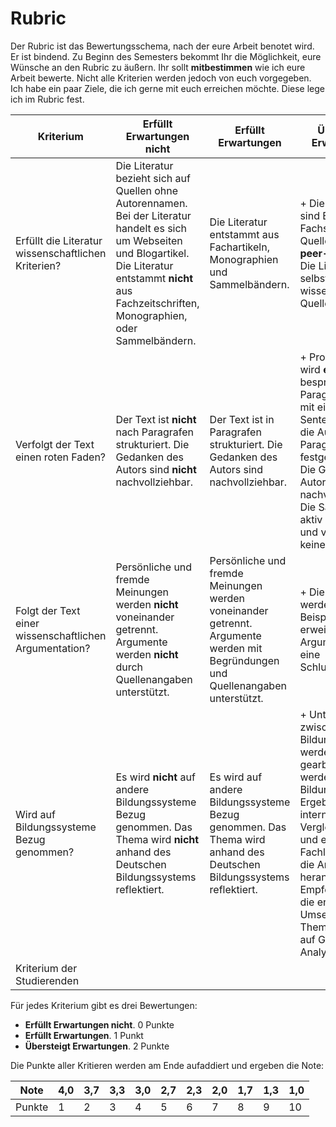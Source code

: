 # Rubric

Der Rubric ist das Bewertungsschema, nach der eure Arbeit benotet wird. Er ist bindend. Zu Beginn des Semesters bekommt Ihr die Möglichkeit, eure Wünsche an den Rubric zu äußern. Ihr sollt **mitbestimmen** wie ich eure Arbeit bewerte. Nicht alle Kriterien werden jedoch von euch vorgegeben. Ich habe ein paar Ziele, die ich gerne mit euch erreichen möchte. Diese lege ich im Rubric fest.

| Kriterium	    |  Erfüllt Erwartungen nicht |  Erfüllt Erwartungen	| Übersteigt Erwartungen | 
| ------------- |---------------------    | -----                 | --- |
| Erfüllt die Literatur wissenschaftlichen Kriterien? |  Die Literatur bezieht sich auf Quellen ohne Autorennamen. Bei der Literatur handelt es sich um Webseiten und Blogartikel. Die Literatur entstammt **nicht** aus Fachzeitschriften, Monographien, oder Sammelbändern.  	|  Die Literatur entstammt aus Fachartikeln, Monographien und Sammelbändern.  | + Die Autoren sind Experten des Fachs. Die Quellen sind **peer-reviewed**. Die Literatur selbst zitiert wissenschaftliche Quellen.|
| Verfolgt der Text einen roten Faden? | Der Text ist **nicht** nach Paragrafen strukturiert. Die Gedanken des Autors sind **nicht** nachvollziehbar.  	| Der Text ist in Paragrafen strukturiert. Die Gedanken des Autors sind nachvollziehbar.  | + Pro Paragraf wird **ein** Gedanke besprochen. Der Paragraf beginnt mit einen Topic Sentence, in dem die Aussage des Paragrafen festgehalten ist. Die Gedanken des Autors sind nachvollziehbar. Die Sätze sind im aktiv geschrieben und verwenden keine Füllwörter.|
| Folgt der Text einer wissenschaftlichen Argumentation? | Persönliche und fremde Meinungen  werden **nicht** voneinander getrennt. Argumente werden **nicht** durch Quellenangaben unterstützt.	|  Persönliche und fremde Meinungen werden voneinander getrennt. Argumente werden mit Begründungen und Quellenangaben unterstützt. | + Die Argumente werden durch Beispiele erweitert. Die Argumente haben eine Schlussfolgerung. |
| Wird auf Bildungssysteme Bezug genommen? | Es wird **nicht** auf andere Bildungssysteme Bezug genommen. Das Thema wird **nicht** anhand des Deutschen Bildungssystems reflektiert.  | Es wird auf andere Bildungssysteme Bezug genommen. Das Thema wird anhand des Deutschen Bildungssystems reflektiert. | + Unterschiede zwischen den Bildungssystemen werden heraus gearbeitet. Es werden sowohl Bildungstheorien, Ergebnisse internationaler Vergleichsstudien und empirische Fachliteratur für die Analyse herangezogen. Empfehlungen für die erfolgreiche Umsetzung des Themas werden auf Grundlage der Analyse gegeben.|
| Kriterium der Studierenden | | | |

Für jedes Kriterium gibt es drei Bewertungen:

* **Erfüllt Erwartungen nicht**. 0 Punkte
* **Erfüllt Erwartungen**. 1 Punkt
* **Übersteigt Erwartungen**. 2 Punkte

Die Punkte aller Kritieren werden am Ende aufaddiert und ergeben die Note:


|  Note 	|  4,0 	|  3,7 	|  3,3 	|  3,0 	|  2,7 	|  2,3 	|  2,0 	|  1,7 	|  1,3 	|  1,0 	|
|---	|---	|---	|---	|---	|---	|---	|---	|---	|---	|---	|
|   Punkte	|   1	|   2	|   3	|   4	|   5	|   6	|   7	|  8 	|   9	|   10	|


<!-- TODO Beispiel -->

<!-- http://www.library.vanderbilt.edu/peabody/tutorial_files/scholarlyfree/index.html -->
<!-- https://pioneersread.wordpress.com/2012/04/30/the-sources-are-strong-with-you-understanding-scholarly-papers-with-star-wars/ -->
<!-- https://pioneersread.wordpress.com/2011/08/31/5-ways-to-tell-if-the-article-is-scholarly-aka-peer-reviewed-aka-academic/ -->